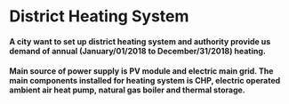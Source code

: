 # District Heating System

#### A city want to set up district heating system and authority provide us demand of annual (January/01/2018 to December/31/2018) heating.
#### Main source of power supply is PV module and electric main grid. The main components installed for heating system is CHP, electric operated ambient air heat pump, natural gas boiler and thermal storage.
